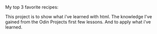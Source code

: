 My top 3 favorite recipes:

This project is to show what i've learned with html. The knowledge I've gained from the Odin Projects first few lessons. And to apply what i've learned.
